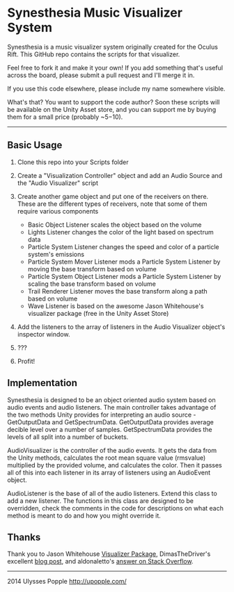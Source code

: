 Synesthesia Music Visualizer System
==========

Synesthesia is a music visualizer system originally created for the Oculus Rift. This GitHub repo contains the scripts for that visualizer.

Feel free to fork it and make it your own! If you add something that's useful across the board, please submit a pull request and I'll merge it in.

If you use this code elsewhere, please include my name somewhere visible.

What's that? You want to support the code author? Soon these scripts will be available on the Unity Asset store, and you can support me by buying them for a small price (probably ~$5-$10).

* * *

Basic Usage
------

1. Clone this repo into your Scripts folder

2. Create a "Visualization Controller" object and add an Audio Source and the "Audio Visualizer" script

3. Create another game object and put one of the receivers on there. These are the different types of receivers, note that some of them require various components
	- Basic Object Listener scales the object based on the volume
	- Lights Listener changes the color of the light based on spectrum data
	- Particle System Listener changes the speed and color of a particle system's emissions
	- Particle System Mover Listener mods a Particle System Listener by moving the base transform based on volume
	- Particle System Object Listener mods a Particle System Listener by scaling the base transform based on volume
	- Trail Renderer Listener moves the base transform along a path based on volume
	- Wave Listener is based on the awesome Jason Whitehouse's visualizer package (free in the Unity Asset Store)

4. Add the listeners to the array of listeners in the Audio Visualizer object's inspector window.

5. ???

6. Profit!

Implementation
-----

Synesthesia is designed to be an object oriented audio system based on audio events and audio listeners. The main controller takes advantage of the two methods Unity provides for interpreting an audio source - GetOutputData and GetSpectrumData. GetOutputData provides average decible level over a number of samples. GetSpectrumData provides the levels of all split into a number of buckets.

AudioVisualizer is the controller of the audio events. It gets the data from the Unity methods, calculates the root mean square value (rmsvalue) multiplied by the provided volume, and calculates the color. Then it passes all of this into each listener in its array of listeners using an AudioEvent object.

AudioListener is the base of all of the audio listeners. Extend this class to add a new listener. The functions in this class are designed to be overridden, check the comments in the code for descriptions on what each method is meant to do and how you might override it.

Thanks
-----
Thank you to Jason Whitehouse [Visualizer Package](http://forum.unity3d.com/threads/139776-Music-Visualizer), DimasTheDriver's excellent [blog post](http://www.41post.com/4776/programming/unity-making-a-simple-audio-visualization), and aldonaletto's [answer on Stack Overflow](http://answers.unity3d.com/questions/157940/getoutputdata-and-getspectrumdata-they-represent-t.html).


* * *

2014 Ulysses Popple http://upopple.com/
